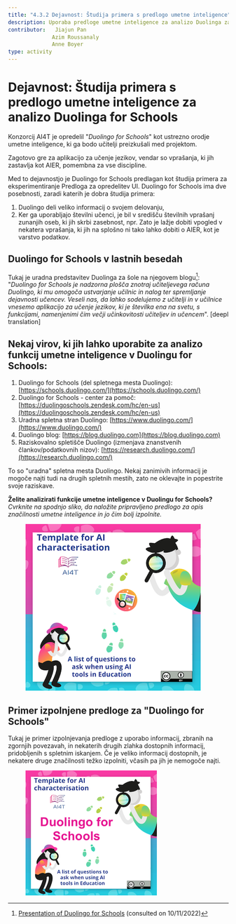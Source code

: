 ```yaml
---
title: "4.3.2 Dejavnost: Študija primera s predlogo umetne inteligence"
description: Uporaba predloge umetne inteligence za analizo Duolinga za šolo
contributor:   Jiajun Pan
              Azim Roussanaly
              Anne Boyer
type: activity
---
```


# Dejavnost: Študija primera s predlogo umetne inteligence za analizo Duolinga for Schools

Konzorcij AI4T je opredelil "*Duolingo for Schools*" kot ustrezno orodje umetne inteligence, ki ga bodo učitelji preizkušali med projektom.

Zagotovo gre za aplikacijo za učenje jezikov, vendar so vprašanja, ki jih zastavlja kot AIER, pomembna za vse discipline.

Med to dejavnostjo je Duolingo for Schools predlagan kot študija primera za eksperimentiranje Predloga za opredelitev UI. Duolingo for Schools ima dve posebnosti, zaradi katerih je dobra študija primera:

1. Duolingo deli veliko informacij o svojem delovanju,
2. Ker ga uporabljajo številni učenci, je bil v središču številnih vprašanj zunanjih oseb, ki jih skrbi zasebnost, npr. Zato je lažje dobiti vpogled v nekatera vprašanja, ki jih na splošno ni tako lahko dobiti o AIER, kot je varstvo podatkov.

## Duolingo for Schools v lastnih besedah

Tukaj je uradna predstavitev Duolinga za šole na njegovem blogu[^1]: "*Duolingo for Schools je nadzorna plošča znotraj učiteljevega računa Duolingo, ki mu omogoča ustvarjanje učilnic in nalog ter spremljanje dejavnosti učencev. Veseli nas, da lahko sodelujemo z učitelji in v učilnice vnesemo aplikacijo za učenje jezikov, ki je številka ena na svetu, s funkcijami, namenjenimi čim večji učinkovitosti učiteljev in učencem*". [deepl translation]

## Nekaj virov, ki jih lahko uporabite za analizo funkcij umetne inteligence v Duolingu for Schools:

1. Duolingo for Schools (del spletnega mesta Duolingo): [https://schools.duolingo.com/](https://schools.duolingo.com/)
2. Duolingo for Schools - center za pomoč: [https://duolingoschools.zendesk.com/hc/en-us](https://duolingoschools.zendesk.com/hc/en-us)
3. Uradna spletna stran Duolingo: [https://www.duolingo.com/](https://www.duolingo.com/)
4. Duolingo blog: [https://blog.duolingo.com](https://blog.duolingo.com)
5. Raziskovalno spletišče Duolingo (izmenjava znanstvenih člankov/podatkovnih nizov): [https://research.duolingo.com/](https://research.duolingo.com/)

To so "uradna" spletna mesta Duolingo. Nekaj zanimivih informacij je mogoče najti tudi na drugih spletnih mestih, zato ne oklevajte in popestrite svoje raziskave.

**Želite analizirati funkcije umetne inteligence v Duolingu for Schools?**  
_Cvrknite na spodnjo sliko, da naložite pripravljeno predlogo za opis značilnosti umetne inteligence in jo čim bolj izpolnite._
<a href="./AI4T-Template_Ready_to_use.pdf" target="_blank">
<figure>
  <img src="Images/Ready-To-Use-AI-Template.png" alt="A Ready to Use Template for AI Resources Characterisation"/>
</figure></a>

## Primer izpolnjene predloge za "Duolingo for Schools"

Tukaj je primer izpolnjevanja predloge z uporabo informacij, zbranih na zgornjih povezavah, in nekaterih drugih zlahka dostopnih informacij, pridobljenih s spletnim iskanjem.
Če je veliko informacij dostopnih, je nekatere druge značilnosti težko izpolniti, včasih pa jih je nemogoče najti.

<a href="./AI4T-Case_study_on_AI_Features_For_Duolingo.pdf" target="_blank">
<figure>
  <img src="Images/Template-Duolingo-for-School.png" alt="Completed template for Duolingo for Schools AI-features"/>
</figure></a>

[^1]: [Presentation of Duolingo for Schools](https://blog.duolingo.com/duolingo-for-schools/)
 (consulted on 10/11/2022)
